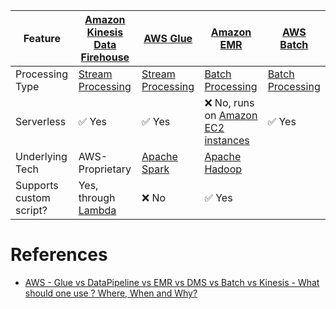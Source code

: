 
| Feature                 | [Amazon Kinesis Data Firehouse](StreamProcessing/AmazonKinesis/AmazonKinesisDataFirehouse.md) | [AWS Glue](StreamProcessing/AWSGlue.md)                                                                        | [Amazon EMR](BatchProcessing/AmazonEMR.md)                                                                             | [AWS Batch](BatchProcessing/AWSBatch.md) |
|-------------------------|-----------------------------------------------------------------------------------------------|----------------------------------------------------------------------------------------------------------------|------------------------------------------------------------------------------------------------------------------------|------------------------------------------|
| Processing Type         | [Stream Processing](StreamProcessing)                                                         | [Stream Processing](StreamProcessing)                                                                          | [Batch Processing](BatchProcessing)                                                                                    | [Batch Processing](BatchProcessing)      |
| Serverless              | :white_check_mark: Yes                                                                        | :white_check_mark: Yes                                                                                         | :x: No, runs on [Amazon EC2 instances](../../3_ComputeServices/AmazonEC2/Readme.md)                                    | :white_check_mark: Yes                   |
| Underlying Tech         | AWS-Proprietary                                                                               | [Apache Spark](../../../1_HLDDesignComponents/5_BigDataComponents/ETLServices/StreamProcessing/ApacheSpark.md) | [Apache Hadoop](../../../1_HLDDesignComponents/5_BigDataComponents/ETLServices/BatchProcessing/ApacheHadoop/Readme.md) |                                          |
| Supports custom script? | Yes, through [Lambda](../../3_ComputeServices/AWSLambda/Readme.md)                            | :x: No                                                                                                         | :white_check_mark: Yes                                                                                                 |                                          |

# References
- [AWS - Glue vs DataPipeline vs EMR vs DMS vs Batch vs Kinesis - What should one use ? Where, When and Why?](https://www.linkedin.com/pulse/aws-glue-vs-datapipeline-emr-dms-batch-kinesis-what-ramamurthy/)